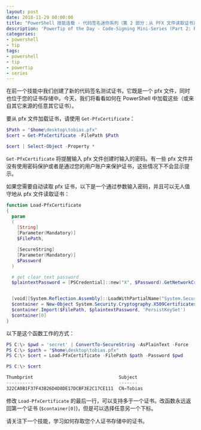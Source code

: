 ```yaml
---
layout: post
date: 2018-11-29 00:00:00
title: "PowerShell 技能连载 - 代码签名迷你系列（第 2 部分：从 PFX 文件读取证书）"
description: 'PowerTip of the Day - Code-Signing Mini-Series (Part 2: Reading Certificates from PFX Files)'
categories:
- powershell
- tip
tags:
- powershell
- tip
- powertip
- series
---
```

在前一个技能中我们创建了新的代码签名测试证书，它既是一个 pfx 文件，同时也位于您的证书存储中。今天，我们将看看如何在 PowerShell 中加载这些（或来自其它来源的任意其它证书）。

要从 pfx 文件加载证书，请使用 `Get-PfxCertificate`：

```powershell
$Path = "$home\desktop\tobias.pfx"
$cert = Get-PfxCertificate -FilePath $Path

$cert | Select-Object -Property *
```

`Get-PfxCertificate` 将提醒输入 pfx 文件创建时输入的密码。有一些 pfx 文件并没有使用密码保护或者是通过您的用户账户来保护证书，这些情况下不会显示提示。

如果您需要自动读取 pfx 证书，以下是一个通过参数输入密码，并且可以无人值守地从 pfx 文件读取证书：

```powershell
function Load-PfxCertificate
{
  param
  (
    [String]
    [Parameter(Mandatory)]
    $FilePath,

    [SecureString]
    [Parameter(Mandatory)]
    $Password
  )

  # get clear text password
  $plaintextPassword = [PSCredential]::new("X", $Password).GetNetworkCredential().Password


  [void][System.Reflection.Assembly]::LoadWithPartialName("System.Security")
  $container = New-Object System.Security.Cryptography.X509Certificates.X509Certificate2Collection
  $container.Import($FilePath, $plaintextPassword, 'PersistKeySet')
  $container[0]
}
```

以下是这个函数工作的方式：

```powershell
PS C:\> $pwd = 'secret' | ConvertTo-SecureString -AsPlainText -Force
PS C:\> $path = "$home\desktop\tobias.pfx"
PS C:\> $cert = Load-PfxCertificate -FilePath $path -Password $pwd

PS C:\> $cert

Thumbprint                                Subject
----------                                -------
322CA0B1F37F43B26D4D8DE17DCBF3E2C17CE111  CN=Tobias
```

修改 `Load-PfxCertificate` 的最后一行，可以支持多于一个证书。改函数永远返回第一个证书 (`$container[0]`)，但是可以选择任意另一个下标。

请关注下一个技能，学习如何存取您个人证书存储中的证书。

<!--本文国际来源：[Code-Signing Mini-Series (Part 2: Reading Certificates from PFX Files)](https://community.idera.com/database-tools/powershell/powertips/b/tips/posts/code-signing-mini-series-part-2-reading-certificates-from-pfx-files)-->
